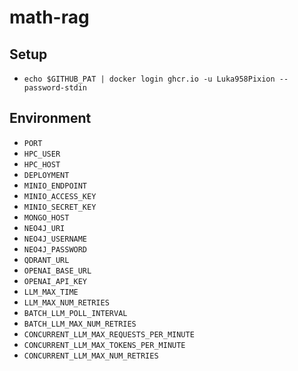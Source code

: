 # math-rag

## Setup
- `echo $GITHUB_PAT | docker login ghcr.io -u Luka958Pixion --password-stdin`

## Environment
- `PORT`
- `HPC_USER`
- `HPC_HOST`
- `DEPLOYMENT`
- `MINIO_ENDPOINT`
- `MINIO_ACCESS_KEY`
- `MINIO_SECRET_KEY`
- `MONGO_HOST`
- `NEO4J_URI`
- `NEO4J_USERNAME`
- `NEO4J_PASSWORD`
- `QDRANT_URL`
- `OPENAI_BASE_URL`
- `OPENAI_API_KEY`
- `LLM_MAX_TIME`
- `LLM_MAX_NUM_RETRIES`
- `BATCH_LLM_POLL_INTERVAL`
- `BATCH_LLM_MAX_NUM_RETRIES`
- `CONCURRENT_LLM_MAX_REQUESTS_PER_MINUTE`
- `CONCURRENT_LLM_MAX_TOKENS_PER_MINUTE`
- `CONCURRENT_LLM_MAX_NUM_RETRIES`